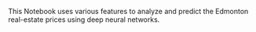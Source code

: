 This Notebook uses various features to analyze and predict the Edmonton real-estate prices using deep neural networks.
